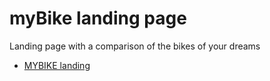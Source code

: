 # myBike landing page
Landing page with a comparison of the bikes of your dreams
- [MYBIKE landing](https://igor-1987.github.io/layout_miami/)
